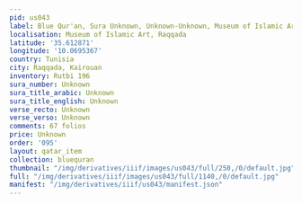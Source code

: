 ```yaml
---
pid: us043
label: Blue Qur'an, Sura Unknown, Unknown-Unknown, Museum of Islamic Art, Raqqada
localisation: Museum of Islamic Art, Raqqada
latitude: '35.612871'
longitude: '10.0695367'
country: Tunisia
city: Raqqada, Kairouan
inventory: Rutbi 196
sura_number: Unknown
sura_title_arabic: Unknown
sura_title_english: Unknown
verse_recto: Unknown
verse_verso: Unknown
comments: 67 folios
price: Unknown
order: '095'
layout: qatar_item
collection: bluequran
thumbnail: "/img/derivatives/iiif/images/us043/full/250,/0/default.jpg"
full: "/img/derivatives/iiif/images/us043/full/1140,/0/default.jpg"
manifest: "/img/derivatives/iiif/us043/manifest.json"
---
```


